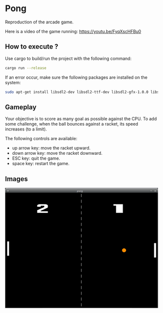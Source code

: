 # Pong

Reproduction of the arcade game.

Here is a video of the game running: https://youtu.be/FyqXscHFBu0
## How to execute ?

Use cargo to build/run the project with the following command:
```bash
cargo run --release
```

If an error occur, make sure the following packages are installed on the system:
```bash
sudo apt-get install libsdl2-dev libsdl2-ttf-dev libsdl2-gfx-1.0.0 libsdl2-gfx-dev
```

## Gameplay

Your objective is to score as many goal as possible against the CPU. To add some challenge, when the ball bounces against a racket, its speed increases (to a limit).

The following controls are available:
* up arrow key: move the racket upward.
* down arrow key: move the racket downward.
* ESC key: quit the game.
* space key: restart the game.

## Images
![](img/game.png)
